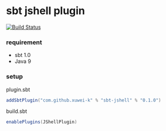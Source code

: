 # sbt jshell plugin

[![Build Status](https://travis-ci.org/xuwei-k/sbt-jshell.svg?branch=master)](https://travis-ci.org/xuwei-k/sbt-jshell)

### requirement
- sbt 1.0
- Java 9

### setup

plugin.sbt

```scala
addSbtPlugin("com.github.xuwei-k" % "sbt-jshell" % "0.1.0")
```

build.sbt

```scala
enablePlugins(JShellPlugin)
```
